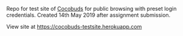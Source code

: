 Repo for test site of [Cocobuds](https://github.com/alxdwa/cocobuds) for public browsing with preset login credentials. Created 14th May 2019 after assignment submission. 

View site at https://cocobuds-testsite.herokuapp.com